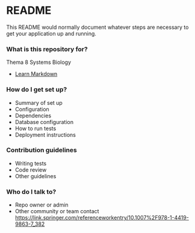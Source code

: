 # README #

This README would normally document whatever steps are necessary to get your application up and running.

### What is this repository for? ###

Thema 8 Systems Biology
* [Learn Markdown](https://bitbucket.org/tutorials/markdowndemo)

### How do I get set up? ###

* Summary of set up
* Configuration
* Dependencies
* Database configuration
* How to run tests
* Deployment instructions

### Contribution guidelines ###

* Writing tests
* Code review
* Other guidelines

### Who do I talk to? ###

* Repo owner or admin
* Other community or team contact
https://link.springer.com/referenceworkentry/10.1007%2F978-1-4419-9863-7_382